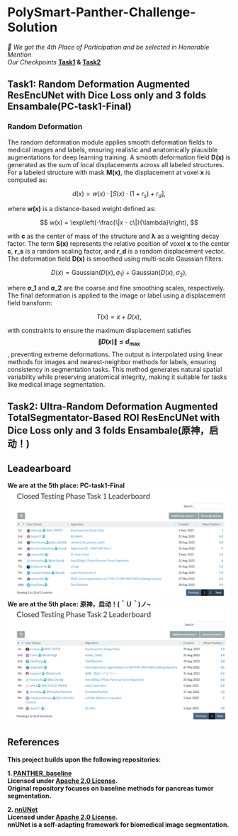 # PolySmart-Panther-Challenge-Solution
*🎉 We got the 4th Place of Participation and be selected in Honorable Mention*<br>
*Our Checkpoints* **[Task1](https://drive.google.com/drive/folders/1HypwAE4xHDwy762LLGRCYTSBcYfADJRA?usp=sharing) & [Task2](https://drive.google.com/drive/folders/1HypwAE4xHDwy762LLGRCYTSBcYfADJRA?usp=sharing)**

## Task1: Random Deformation Augmented ResEncUNet with Dice Loss only and 3 folds Ensambale(PC-task1-Final)

### Random Deformation

The random deformation module applies smooth deformation fields to medical images and labels, ensuring realistic and anatomically plausible augmentations for deep learning training. A smooth deformation field **D(x)** is generated as the sum of local displacements across all labeled structures. For a labeled structure with mask **M(x)**, the displacement at voxel **x** is computed as:

$$
d(x) = w(x) \cdot \left[ S(x) \cdot (1 + r_s) + r_d \right],
$$

where **w(x)** is a distance-based weight defined as:

$$
w(x) = \exp\left(-\frac{\|x - c\|}{\lambda}\right),
$$

with **c** as the center of mass of the structure and **λ** as a weighting decay factor. The term **S(x)** represents the relative position of voxel **x** to the center **c**, **r_s** is a random scaling factor, and **r_d** is a random displacement vector. The deformation field **D(x)** is smoothed using multi-scale Gaussian filters:

$$
D(x) = \text{Gaussian}(D(x), \sigma_1) + \text{Gaussian}(D(x), \sigma_2),
$$

where **σ_1** and **σ_2** are the coarse and fine smoothing scales, respectively. The final deformation is applied to the image or label using a displacement field transform:

$$
T(x) = x + D(x),
$$

with constraints to ensure the maximum displacement satisfies **$$\|D(x)\| \leq d_{\text{max}}$$**, preventing extreme deformations. The output is interpolated using linear methods for images and nearest-neighbor methods for labels, ensuring consistency in segmentation tasks. This method generates natural spatial variability while preserving anatomical integrity, making it suitable for tasks like medical image segmentation.

## Task2: Ultra-Random Deformation Augmented TotalSegmentator-Based ROI ResEncUNet with Dice Loss only and 3 folds Ensambale(原神，启动！)


## Leadearboard 
**We are at the 5th place: PC-task1-Final**
**![Leader Board of Task1](https://github.com/DumanHaoqian/PolySmart-Panther-Challenge-Solution/blob/main/Images/LB1.png)**<br>
**We are at the 5th place: 原神，启动！(＾Ｕ＾)ノ~**
**![Leader Board of Task2](https://github.com/DumanHaoqian/PolySmart-Panther-Challenge-Solution/blob/main/Images/LB2.png)**<br>

## References

**This project builds upon the following repositories:**

**1. [PANTHER_baseline](https://github.com/DIAGNijmegen/PANTHER_baseline)  
   Licensed under [Apache 2.0 License](https://github.com/MIC-DKFZ/nnUNet/blob/master/LICENSE).  
   Original repository focuses on baseline methods for pancreas tumor segmentation.**

**2. [nnUNet](https://github.com/MIC-DKFZ/nnUNet)  
   Licensed under [Apache 2.0 License](https://github.com/MIC-DKFZ/nnUNet/blob/master/LICENSE).  
   nnUNet is a self-adapting framework for biomedical image segmentation.**

